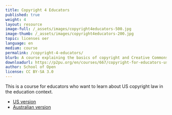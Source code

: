 ```yaml
---
title: Copyright 4 Educators
published: true
weight: 4
layout: resource
image-full: /_assets/images/copyright4educators-500.jpg
image-thumb: /_assets/images/copyright4educators-200.jpg
topic: licenses oer
language: en
medium: course
permalink: /copyright-4-educators/
blurb: A course explaining the basics of copyright and Creative Commons for educators.
downloadurl: https://p2pu.org/en/courses/667/copyright-for-educators-us/
author: School of Open
license: CC BY-SA 3.0
---
```


This is a course for educators who want to learn about US copyright law in the education context.
- [US version](https://p2pu.org/en/courses/667/copyright-for-educators-us/)
- [Australian version](https://p2pu.org/en/courses/111/copyright-4-educators-aus/)

